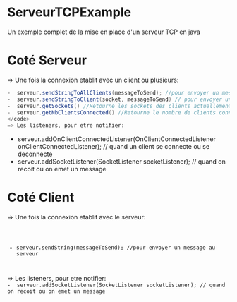 # ServeurTCPExample
Un exemple complet de la mise en place d'un serveur TCP en java

# Coté Serveur

=> Une fois la connexion etablit avec un client ou plusieurs:
```java
-  serveur.sendStringToAllClients(messageToSend); //pour envoyer un message a tout le monde
-  serveur.sendStringToClient(socket, messageToSend) // pour envoyer un message a un client en particulier
-  serveur.getSockets() //Retourne les sockets des clients actuellement connectés
-  serveur.getNbClientsConnected() //Retourne le nombre de clients connecte
</code>
=> Les listeners, pour etre notifier:
```

-  serveur.addOnClientConnectedListener(OnClientConnectedListener onClientConnectedListener);  // quand un client se connecte ou se deconnecte
 -  serveur.addSocketListener(SocketListener socketListener); // quand on recoit ou on emet un message
 </code>
 
 # Coté Client

=> Une fois la connexion etablit avec le serveur:
<code>
-  serveur.sendString(messageToSend); //pour envoyer un message au serveur
</code>
=> Les listeners, pour etre notifier:
<code>
-  serveur.addSocketListener(SocketListener socketListener); // quand on recoit ou on emet un message

 </code>


